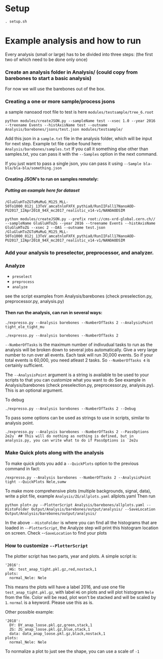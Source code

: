 # Setup

`. setup.sh`

# Example analysis and how to run

Every analysis (small or large) has to be divided into three steps: (the first two of which need to be done only once)

### Create an analysis folder in Analysis/ (could copy from barebones to start a basic analysis)
For now we will use the barebones out of the box.

### Creating a one or more sample/process jsons
a sample nanoaod root file to test is here `modules/testsample/tree_6.root`

`python modules/createJSON.py --sampleName test --xsec 1.0 --year 2016 --treename Events --histAxisName test --outname Analysis/barebones/jsons/test.json modules/testsample/`

Add this json in a `sample.txt` file in the analysis folder, which will be input for next step. Example txt file canbe found here: `Analysis/barebones/samples.txt`
If you call it something else other than samples.txt, you can pass it with the `--Samples` option in the next command.

If you just want to pass a single json, you can pass it using `--Sample bla-bla/bla-bla/something.json`

#### Creating JSON's to run on samples remotely:
##### Putting an example here for dataset
`/GluGluHToZGToMuMuG_M125_MLL-50To1000_012j_13TeV_amcatnloFXFX_pythia8/RunIIFall17NanoAOD-PU2017_12Apr2018_94X_mc2017_realistic_v14-v1/NANOAODSIM`
```
python modules/createJSON.py --prefix root://cms-xrd-global.cern.ch// --sampleName GluGluHToZG --year 2016 --treename Events --histAxisName GluGluHToZG --xsec 2 --DAS --outname test.json /GluGluHToZGToMuMuG_M125_MLL-50To1000_012j_13TeV_amcatnloFXFX_pythia8/RunIIFall17NanoAOD-PU2017_12Apr2018_94X_mc2017_realistic_v14-v1/NANOAODSIM
```

### Add your analysis to preselector, preprocessor, and analyzer.

### Analyze
 - `preselect`
 - `preprocess`
 - `analyze`

see the script examples from Analysis/barebones (check preselection.py, preprocessor.py, analysis.py)

#### Then run the analysis, can run in several ways:
```
./expresso.py --Analysis barebones --NumberOfTasks 2 --AnalysisPoint tight_ele_tight_mu
```

```
./expresso.py --Analysis barebones --NumberOfTasks 2
```

`--NumberOfTasks` is the maximum number of indivudual tasks to run as the analysis will be broken down to several jobs automatically. Give a very large number to run over all events. Each task will run 30,000 events. So if your total events is 60,000, you need atleast 2 tasks. So `--NumberOfTasks 4` is certainly sufficient.

The `--AnalysisPoint` argument is a string is available to be used to your scripts to that you can customize what you want to do
See example in Analysis/barebones (check preselection.py, preprocessor.py, analysis.py). This is an optional argument.

To debug
```
./expresso.py --Analysis barebones --NumberOfTasks 2 --Debug
```

To pass some options can be used as strings to use in scripts, similar to analysis point.

```
./expresso.py --Analysis barebones --NumberOfTasks 2 --PassOptions 2e2u` ## This will do nothing as nothing is defined, but in analysis.py, you can write what to do if PassOptions is `2e2u
```


### Make Quick plots along with the analysis

To make quick plots you add a `--QuickPlots` option to the previous command in fact:

```.
/expresso.py --Analysis barebones --NumberOfTasks 2 --AnalysisPoint tight --QuickPlots Nele,sumw
```

To make more comprehensive plots (multiple backgrounds, signal, data), write a plot file, example `Analysis/ZG/allplots.yaml` allplots.yaml
Then run

```
python plot+.py --PlotterScript Analysis/barebones/allplots.yaml --HistoFolder Output/Analysis/barebones/output/analysis/ --SaveLocation Output/Analysis/barebones/output/analysis/
```

In the above `--HistoFolder` is where you can find all the histograms that are loaded in `--PlotterScript`, the Analyze step will print this histogram location on screen.
Check --`SaveLocation` to find your plots

### How to customize `--PlotterScript`

The plotter script has two parts, year and plots.
A simple script is:

```
'2016':
  HG: test_anap_tight.pkl.gz,red,nostack,1
plots:
  normal_Nele: Nele
```

This means the plots will have a label 2016, and use one file `test_anap_tight.pkl.gz`, with label `HG` on plots and will plot histogram `Nele` from the file. Color will be read, plot won't be stacked and will be scaled by `1`. `normal` is a keyword. Please use this as is.

Other possible example:
```
'2018':
  DY: DY_anap_loose.pkl.gz,green,stack,1
  ZG: ZG_anap_loose.pkl.gz,blue,stack,1
  data: data_anap_loose.pkl.gz,black,nostack,1
plots:
  normal_Nele: Nele
```

To normalize a plot to just see the shape, you can use a scale of `-1`


